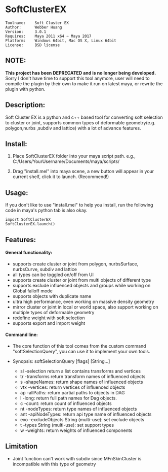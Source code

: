 
SoftClusterEX
==============

    Toolname:    Soft Cluster EX  
    Author:      Webber Huang  
    Version:     3.0.1  
    Requires:    Maya 2011 x64 ~ Maya 2017  
    Platform:    Windows 64bit, Mac OS X, Linux 64bit  
    License:     BSD license  

NOTE:
------
  **This project has been DEPRECATED and is no longer being developed.** Sorry I don't have time to support this tool anymore, user will need to compile the plugin by their own to make it run on latest maya, or rewrite the plugin with python.

Description:
----------------------------------------------
  Soft Cluster EX is a python and c++ based tool for converting soft selection to
  cluster or joint, supports common types of deformable geometry(e.g. polygon,nurbs
  ,subdiv and lattice) with a lot of advance features.  


Install:
----------------------------------------------
  1. Place SoftClusterEX folder into your maya script path.
    e.g., C:/Users/YourUsername/Documents/maya/scripts/ 

  2. Drag "install.mel" into maya scene, a new button will appear in your current shelf, 
     click it to launch. (Recommend!)  


Usage:
----------------------------------------------
If you don't like to use "install.mel" to help you install, run the following code in maya's
python tab is also okay.  

    import SoftClusterEX  
    SoftClusterEX.launch()  


Features:
----------------------------------------------
#### General functionality:  

  - supports create cluster or joint from polygon, nurbsSurface, nurbsCurve, subdiv and lattice
  - all types can be toggled on/off from UI
  - supports create cluster or joint from multi objects of different type
  - supports exclude influenced objects and groups while working on Global falloff mode
  - supports objects with duplicate name
  - ultra high performance, even working on massive density geometry
  - mirror cluster or joint in local or world space, also support working on
    multiple types of deformable geometry
  - redefine weight with soft selection
  - supports export and import weight

#### Command line:

  - The core function of this tool comes from the custom command "softSelectionQuery",
    you can use it to implement your own tools.  

  - Synopsis: softSelectionQuery [flags] [String...]
    - sl -selection                            return a list contains transforms and vertices
    - tr -transforms                           return transform names of influenced objects
    - s -shapeNames:                           return shape names of influenced objects
    - vtx -vertices:                           return vertices of influenced objects
    - ap -allPaths:                            return partial paths to objects in DAG
    - l -long:                                 return full path names for Dag objects.
    - c -count:                                return count of influenced objects
    - nt -nodeTypes:                           return type names of influenced objects
    - ant -apiNodeTypes:                       return api type name of influenced objects
    - exo -excludeObjects  String (multi-use): set exclude objects
    - t -types           String (multi-use):   set support types
    - w -weights:                              return weights of influenced components


Limitation
----------------------------------------------
  - Joint function can't work with subdiv since MFnSkinCluster is incompatible with this type of geometry  

